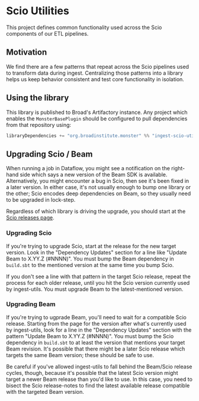 # Scio Utilities
This project defines common functionality used across the Scio components
of our ETL pipelines.

## Motivation
We find there are a few patterns that repeat across the Scio pipelines
used to transform data during ingest. Centralizing those patterns into
a library helps us keep behavior consistent and test core functionality
in isolation.

## Using the library
This library is published to Broad's Artifactory instance. Any project
which enables the `MonsterBasePlugin` should be configured to pull dependencies
from that repository using:
```sbt
libraryDependencies += "org.broadinstitute.monster" %% "ingest-scio-utils" % "<version>"
```

## Upgrading Scio / Beam
When running a job in Dataflow, you might see a notification on the right-hand side
which says a new version of the Beam SDK is available. Alternatively, you might
encounter a bug in Scio, then see it's been fixed in a later version. In either case,
it's not usually enough to bump one library or the other; Scio encodes deep dependencies
on Beam, so they usually need to be upgraded in lock-step.

Regardless of which library is driving the upgrade, you should start at the
[Scio releases page](https://github.com/spotify/scio/releases).

### Upgrading Scio
If you're trying to upgrade Scio, start at the release for the new target version.
Look in the "Dependency Updates" section for a line like "Update Beam to X.YY.Z (#NNNN)".
You must bump the Beam dependency in `build.sbt` to the mentioned version at the same
time you bump Scio.

If you don't see a line with that pattern in the target Scio release, repeat the process
for each older release, until you hit the Scio version currently used by ingest-utils.
You must upgrade Beam to the latest-mentioned version.

### Upgrading Beam
If you're trying to ugprade Beam, you'll need to wait for a compatible Scio release.
Starting from the page for the version after what's currently used by ingest-utils,
look for a line in the "Dependency Updates" section with the pattern "Update Beam to X.YY.Z (#NNNN)".
You must bump the Scio dependency in `build.sbt` to at least the version that mentions
your target Beam revision. It's possible that there might be a later Scio release which
targets the same Beam version; these should be safe to use.

Be careful if you've allowed ingest-utils to fall behind the Beam/Scio release cycles, though,
because it's possible that the latest Scio version might target a newer Beam release than you'd
like to use. In this case, you need to bisect the Scio release-notes to find the latest available
release compatible with the targeted Beam version.
